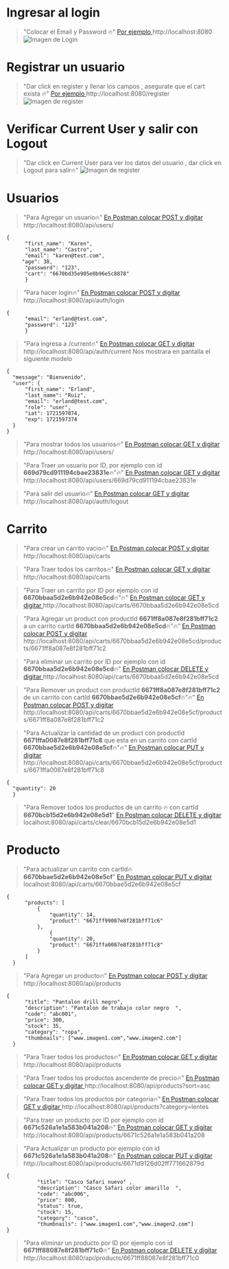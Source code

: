 

# Ingresar al login
>"Colocar el Email y Password 🔥"
[Por ejemplo   ](http://localhost:8080/)
http://localhost:8080
![Imagen de Login](src/public/assets/login.png)


# Registrar un usuario
>"Dar click en register y llenar los campos , asegurate que el cart exista 🔥"
[Por ejemplo   ](http://localhost:8080/register)
http://localhost:8080/register
![Imagen de register](src/public/assets/register.png)


# Verificar Current User y salir con Logout
>"Dar click en Current User para ver los datos del usuario , dar click en Logout para salir🔥"
![Imagen de register](src/public/assets/current-logout.png)


# Usuarios
>"Para Agregar un usuario🔥"
[En Postman colocar POST y digitar ](http://localhost:8080/api/users/)
http://localhost:8080/api/users/

  ~~~
{
        "first_name": "Karen",
        "last_name": "Castro",
        "email": "karen@test.com",
       "age": 38,
        "password": "123",
        "cart": "6670bd35e905e0b96e5c8878"
        }
~~~

>"Para hacer login🔥"
[En Postman colocar POST y digitar ](http://localhost:8080/api/auth/login)
http://localhost:8080/api/auth/login

  ~~~
{
        "email": "erland@test.com",
        "password": "123"
        }
~~~


>"Para ingresa a /current🔥"
[En Postman colocar GET y digitar ](http://localhost:8080/api/auth/current)
http://localhost:8080/api/auth/current
Nos mostrara en pantalla el siguiente modelo


  ~~~
{
    "message": "Bienvenido",
    "user": {
        "first_name": "Erland",
        "last_name": "Ruiz",
        "email": "erland@test.com",
        "role": "user",
        "iat": 1721597074,
        "exp": 1721597374
    }
}
~~~


>"Para mostrar todos los usuarios🔥"
[En Postman colocar GET y digitar ](http://localhost:8080/api/users/)
http://localhost:8080/api/users/



>"Para Traer un usuario por ID, por ejemplo con id **669d79cd911194cbae23831e**🔥"🔥"
[En Postman colocar GET y digitar ](http://localhost:8080/api/users/669d79cd911194cbae23831e)
http://localhost:8080/api/users/669d79cd911194cbae23831e


>"Para salir del usuario🔥"
[En Postman colocar GET y digitar ](http://localhost:8080/api/auth/logout)
http://localhost:8080/api/auth/logout


# Carrito
>"Para crear un carrito vacio🔥"
[En Postman colocar POST y digitar ](http://localhost:8080/api/carts)
http://localhost:8080/api/carts




>"Para Traer todos los carritos🔥"
[En Postman colocar GET y digitar ](http://localhost:8080/api/carts)
http://localhost:8080/api/carts


>"Para Traer un carrito por ID por ejemplo con id **6670bbaa5d2e6b942e08e5cd**🔥"🔥"
[En Postman colocar GET y digitar ](http://localhost:8080/api/carts/6670bbaa5d2e6b942e08e5cd)
http://localhost:8080/api/carts/6670bbaa5d2e6b942e08e5cd

>"Para Agregar un product con productId **6671ff8a087e8f281bff71c2** a un carrito  cartId **6670bbaa5d2e6b942e08e5cd**🔥"🔥"
[En Postman colocar POST y digitar ](http://localhost:8080/api/carts/6670bbaa5d2e6b942e08e5cd/products/6671ff8a087e8f281bff71c2)
http://localhost:8080/api/carts/6670bbaa5d2e6b942e08e5cd/products/6671ff8a087e8f281bff71c2


>"Para eliminar un carrito por ID por ejemplo con id **6670bbaa5d2e6b942e08e5cd**🔥"
[En Postman colocar DELETE y digitar ](http://localhost:8080/api/carts/6670bbaa5d2e6b942e08e5cd)
http://localhost:8080/api/carts/6670bbaa5d2e6b942e08e5cd

>"Para Remover un product con productId **6671ff8a087e8f281bff71c2** de un carrito con cartId **6670bbae5d2e6b942e08e5cf**🔥"🔥"
[En Postman colocar POST y digitar ](http://localhost:8080/api/carts/6670bbae5d2e6b942e08e5cf/products/6671ff8a087e8f281bff71c2)
http://localhost:8080/api/carts/6670bbae5d2e6b942e08e5cf/products/6671ff8a087e8f281bff71c2


>"Para Actualizar la cantidad de un product con productId **6671ffa0087e8f281bff71c8** que esta en un carrito con cartId **6670bbae5d2e6b942e08e5cf**🔥"🔥"
[En Postman colocar PUT y digitar ](http://localhost:8080/api/carts/6670bbae5d2e6b942e08e5cf/products/6671ffa0087e8f281bff71c8)
http://localhost:8080/api/carts/6670bbae5d2e6b942e08e5cf/products/6671ffa0087e8f281bff71c8

  ~~~
{
    "quantity": 20
    }
~~~

>"Para Remover todos los productos de un carrito 🔥 con cartId **6670bcb15d2e6b942e08e5d1**"
[En Postman colocar DELETE y digitar ](localhost:8080/api/carts/clear/6670bcb15d2e6b942e08e5d1)
localhost:8080/api/carts/clear/6670bcb15d2e6b942e08e5d1


# Producto
>"Para actualizar un carrito con cartId🔥**6670bbae5d2e6b942e08e5cf**"
[En Postman colocar PUT y digitar ](http:localhost:8080/api/carts/6670bbae5d2e6b942e08e5cf)
localhost:8080/api/carts/6670bbae5d2e6b942e08e5cf

  ~~~
{
        "products": [
            {
                "quantity": 14,
                "product": "6671ff99087e8f281bff71c6"
            },
                {
                "quantity": 20,
                "product": "6671ffa0087e8f281bff71c8"
            }
        ]
    }
~~~




>"Para Agregar un producto🔥"
[En Postman colocar POST y digitar ](http://localhost:8080/api/products)
http://localhost:8080/api/products

  ~~~
 {
        "title": "Pantalon drill negro",
        "description": "Pantalon de trabajo color negro  ",
        "code": "abc001",
        "price": 300,
        "stock": 35,
        "category": "ropa",
        "thumbnails": ["www.imagen1.com","www.imagen2.com"]
    } 
~~~

>"Para Traer todos los productos🔥"
[En Postman colocar GET y digitar ](http://localhost:8080/api/products)
http://localhost:8080/api/products


>"Para Traer todos los productos ascendente de precio🔥"
[En Postman colocar GET y digitar ](http://localhost:8080/api/products?sort=asc)
http://localhost:8080/api/products?sort=asc


>"Para Traer todos los productos por categoria🔥"
[En Postman colocar GET y digitar ](http://localhost:8080/api/products?category=lentes)
http://localhost:8080/api/products?category=lentes

>"Para traer un producto por ID por ejemplo con id **6671c526a1e1a583b041a208**🔥"
[En Postman colocar GET y digitar ](http://localhost:8080/api/products/6671c526a1e1a583b041a208)
http://localhost:8080/api/products/6671c526a1e1a583b041a208


>"Para Actualizar  un producto por ejemplo con id **6671c526a1e1a583b041a208**🔥"
[En Postman colocar PUT y digitar ](http://localhost:8080/api/products/6671d9126d02ff771662879d)
http://localhost:8080/api/products/6671d9126d02ff771662879d

  ~~~
  {
            "title": "Casco Safari nuevo" ,
            "description": "Casco Safari color amarillo  ",
            "code": "abc006",
            "price": 800,
            "status": true,
            "stock": 15,
            "category": "casco",
            "thumbnails": ["www.imagen1.com","www.imagen2.com"]      
  }
~~~

>"Para eliminar un producto por ID por ejemplo con id **6671ff88087e8f281bff71c0**🔥"
[En Postman colocar DELETE y digitar ](http://localhost:8080/api/products/6671ff88087e8f281bff71c0)
http://localhost:8080/api/products/6671ff88087e8f281bff71c0



